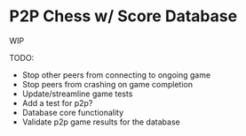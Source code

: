 # P2P Chess w/ Score Database

WIP

TODO:
- Stop other peers from connecting to ongoing game
- Stop peers from crashing on game completion
- Update/streamline game tests
- Add a test for p2p?
- Database core functionality
- Validate p2p game results for the database